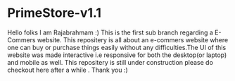 # PrimeStore-v1.1
Hello folks I am Rajabrahmam<Chary>   :)
This is the first sub branch regarding a E-Commers website.
This repositery is all about an e-commers website where one can buy or purchase things easily without any difficulties.The UI of this website was made interactive i.e
responsive for both the desktop(or laptop) and mobile as well. This repositery is still under construction please do checkout here after a while .
                                                                    Thank you :)
